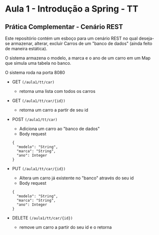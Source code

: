 # Aula 1 - Introdução a Spring - TT

## Prática Complementar - Cenário REST

Este repositório contém um esboço para um cenário REST no qual deseja-se armazenar, alterar, excluir Carros de um "banco de dados" (ainda feito de maneira estática).

O sistema armazena o modelo, a marca e o ano de um carro em um Map que simula uma tabela no banco.

O sistema roda na porta 8080

- GET ````(/aula1/tt/car)````
  - retorna uma lista com todos os carros

- GET ````(/aula1/tt/car/{id})````
  - retorna um carro a partir de seu id

- POST ````(/aula1/tt/car)````
  - Adiciona um carro ao "banco de dados"
  - Body request
  ````
  {
    "modelo": "String",
    "marca": "String",
    "ano": Integer
  }
  ````
  
- PUT ````(/aula1/tt/car/{id})````
  - Altera um carro já existente no "banco" através do seu id
  - Body request
  ````
  {
    "modelo": "String",
    "marca": "String",
    "ano": Integer
  }
  ````
  
- DELETE ````(/aula1/tt/car/{id})````
  - remove um carro a partir do seu id e o retorna
